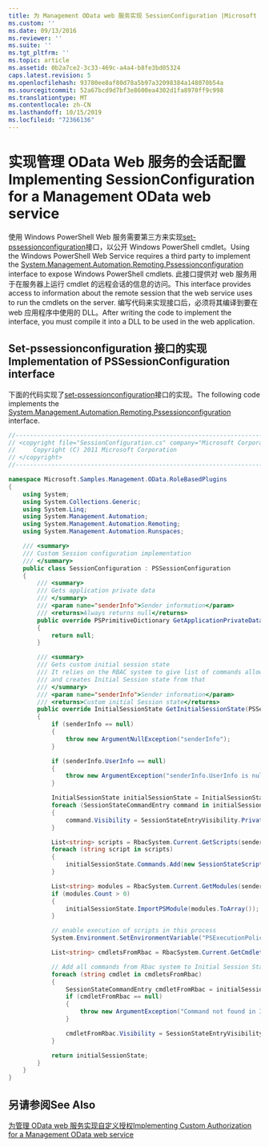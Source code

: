 ```yaml
---
title: 为 Management OData web 服务实现 SessionConfiguration |Microsoft Docs
ms.custom: ''
ms.date: 09/13/2016
ms.reviewer: ''
ms.suite: ''
ms.tgt_pltfrm: ''
ms.topic: article
ms.assetid: 0b2a7ce2-3c33-469c-a4a4-b8fe3bd05324
caps.latest.revision: 5
ms.openlocfilehash: 93780ee8af80d78a5b97a32098384a148070b54a
ms.sourcegitcommit: 52a67bcd9d7bf3e8600ea4302d1fa8970ff9c998
ms.translationtype: MT
ms.contentlocale: zh-CN
ms.lasthandoff: 10/15/2019
ms.locfileid: "72366136"
---
```

# <a name="implementing-sessionconfiguration-for-a-management-odata-web-service"></a><span data-ttu-id="8c719-102">实现管理 OData Web 服务的会话配置</span><span class="sxs-lookup"><span data-stu-id="8c719-102">Implementing SessionConfiguration for a Management OData web service</span></span>

<span data-ttu-id="8c719-103">使用 Windows PowerShell Web 服务需要第三方来实现[set-pssessionconfiguration](/dotnet/api/System.Management.Automation.Remoting.PSSessionConfiguration)接口，以公开 Windows PowerShell cmdlet。</span><span class="sxs-lookup"><span data-stu-id="8c719-103">Using the Windows PowerShell Web Service requires a third party to implement the [System.Management.Automation.Remoting.Pssessionconfiguration](/dotnet/api/System.Management.Automation.Remoting.PSSessionConfiguration) interface to expose Windows PowerShell cmdlets.</span></span> <span data-ttu-id="8c719-104">此接口提供对 web 服务用于在服务器上运行 cmdlet 的远程会话的信息的访问。</span><span class="sxs-lookup"><span data-stu-id="8c719-104">This interface provides access to information about the remote session that the web service uses to run the cmdlets on the server.</span></span> <span data-ttu-id="8c719-105">编写代码来实现接口后，必须将其编译到要在 web 应用程序中使用的 DLL。</span><span class="sxs-lookup"><span data-stu-id="8c719-105">After writing the code to implement the interface, you must compile it into a DLL to be used in the web application.</span></span>

## <a name="implementation-of-pssessionconfiguration-interface"></a><span data-ttu-id="8c719-106">Set-pssessionconfiguration 接口的实现</span><span class="sxs-lookup"><span data-stu-id="8c719-106">Implementation of PSSessionConfiguration interface</span></span>

<span data-ttu-id="8c719-107">下面的代码实现了[set-pssessionconfiguration](/dotnet/api/System.Management.Automation.Remoting.PSSessionConfiguration)接口的实现。</span><span class="sxs-lookup"><span data-stu-id="8c719-107">The following code implements the [System.Management.Automation.Remoting.Pssessionconfiguration](/dotnet/api/System.Management.Automation.Remoting.PSSessionConfiguration) interface.</span></span>

```csharp
//-----------------------------------------------------------------------
// <copyright file="SessionConfiguration.cs" company="Microsoft Corporation">
//     Copyright (C) 2011 Microsoft Corporation
// </copyright>
//-----------------------------------------------------------------------

namespace Microsoft.Samples.Management.OData.RoleBasedPlugins
{
    using System;
    using System.Collections.Generic;
    using System.Linq;
    using System.Management.Automation;
    using System.Management.Automation.Remoting;
    using System.Management.Automation.Runspaces;

    /// <summary>
    /// Custom Session configuration implementation
    /// </summary>
    public class SessionConfiguration : PSSessionConfiguration
    {
        /// <summary>
        /// Gets application private data
        /// </summary>
        /// <param name="senderInfo">Sender information</param>
        /// <returns>Always returns null</returns>
        public override PSPrimitiveDictionary GetApplicationPrivateData(PSSenderInfo senderInfo)
        {
            return null;
        }

        /// <summary>
        /// Gets custom initial session state
        /// It relies on the RBAC system to give list of commands allowed for a user
        /// and creates Initial Session state from that
        /// </summary>
        /// <param name="senderInfo">Sender information</param>
        /// <returns>Custom initial Session state</returns>
        public override InitialSessionState GetInitialSessionState(PSSenderInfo senderInfo)
        {
            if (senderInfo == null)
            {
                throw new ArgumentNullException("senderInfo");
            }

            if (senderInfo.UserInfo == null)
            {
                throw new ArgumentException("senderInfo.UserInfo is null");
            }

            InitialSessionState initialSessionState = InitialSessionState.CreateDefault();
            foreach (SessionStateCommandEntry command in initialSessionState.Commands)
            {
                command.Visibility = SessionStateEntryVisibility.Private;
            }

            List<string> scripts = RbacSystem.Current.GetScripts(senderInfo.UserInfo);
            foreach (string script in scripts)
            {
                initialSessionState.Commands.Add(new SessionStateScriptEntry(script));
            }

            List<string> modules = RbacSystem.Current.GetModules(senderInfo.UserInfo);
            if (modules.Count > 0)
            {
                initialSessionState.ImportPSModule(modules.ToArray());
            }

            // enable execution of scripts in this process
            System.Environment.SetEnvironmentVariable("PSExecutionPolicyPreference", "unrestricted");

            List<string> cmdletsFromRbac = RbacSystem.Current.GetCmdlets(senderInfo.UserInfo);

            // Add all commands from Rbac system to Initial Session State commands
            foreach (string cmdlet in cmdletsFromRbac)
            {
                SessionStateCommandEntry cmdletFromRbac = initialSessionState.Commands.FirstOrDefault(item => string.Equals(item.Name, cmdlet, StringComparison.OrdinalIgnoreCase));
                if (cmdletFromRbac == null)
                {
                    throw new ArgumentException("Command not found in InitialSessionState " + cmdlet);
                }

                cmdletFromRbac.Visibility = SessionStateEntryVisibility.Public;
            }

            return initialSessionState;
        }
    }
}
```

## <a name="see-also"></a><span data-ttu-id="8c719-108">另请参阅</span><span class="sxs-lookup"><span data-stu-id="8c719-108">See Also</span></span>

[<span data-ttu-id="8c719-109">为管理 OData web 服务实现自定义授权</span><span class="sxs-lookup"><span data-stu-id="8c719-109">Implementing Custom Authorization for a Management OData web service</span></span>](./implementing-custom-authorization-for-a-management-odata-web-service.md)